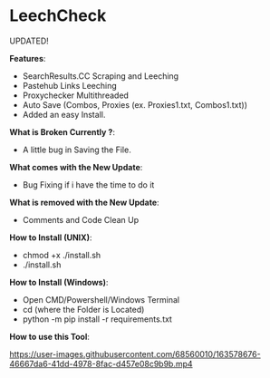 # LeechCheck
UPDATED!

**Features**:
- SearchResults.CC Scraping and Leeching
- Pastehub Links Leeching
- Proxychecker Multithreaded
- Auto Save (Combos, Proxies (ex. Proxies1.txt, Combos1.txt))
- Added an easy Install.

**What is Broken Currently ?**:
- A little bug in Saving the File.

**What comes with the New Update**:
- Bug Fixing if i have the time to do it

**What is removed with the New Update**:
- Comments and Code Clean Up

**How to Install (UNIX)**:
- chmod +x ./install.sh
- ./install.sh

**How to Install (Windows)**:
- Open CMD/Powershell/Windows Terminal
- cd (where the Folder is Located)
- python -m pip install -r requirements.txt

**How to use this Tool**:


https://user-images.githubusercontent.com/68560010/163578676-46667da6-41dd-4978-8fac-d457e08c9b9b.mp4

